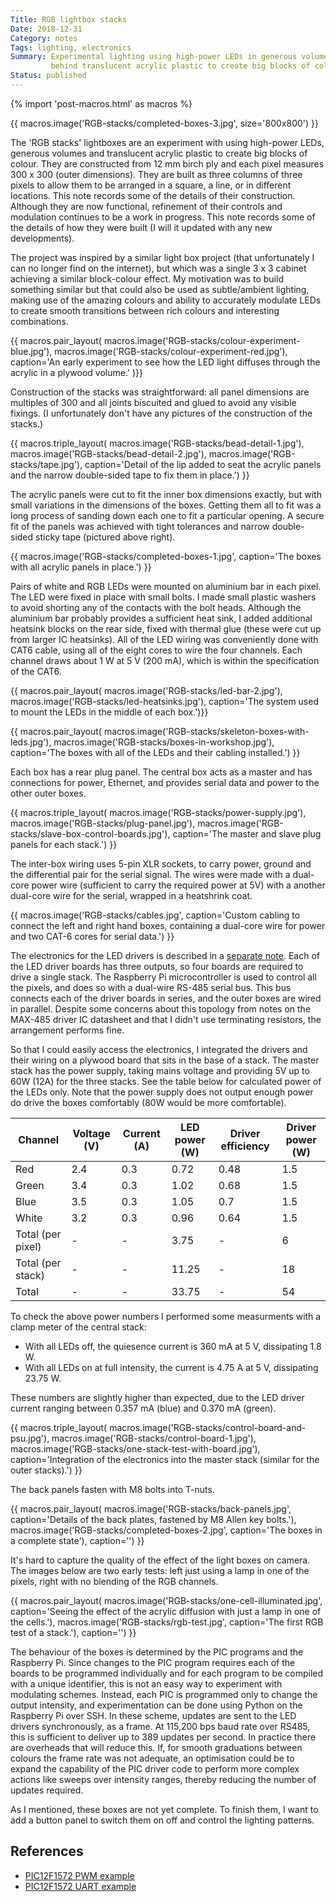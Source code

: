```yaml
---
Title: RGB lightbox stacks
Date: 2018-12-31
Category: notes
Tags: lighting, electronics
Summary: Experimental lighting using high-power LEDs in generous volumes and
         behind translucent acrylic plastic to create big blocks of colour.
Status: published
---
```


{% import 'post-macros.html' as macros %}

{{ macros.image('RGB-stacks/completed-boxes-3.jpg', size='800x800') }}

The 'RGB stacks' lightboxes are an experiment with using high-power LEDs,
generous volumes and translucent acrylic plastic to create big blocks of
colour. They are constructed from 12 mm birch ply and each pixel measures 300 x
300 (outer dimensions). They are built as three columns of three pixels to
allow them to be arranged in a square, a line, or in different locations. This
note records some of the details of their construction. Although they are now
functional, refinement of their controls and modulation continues to be a work
in progress. This note records some of the details of how they were built (I
will it updated with any new developments).

The project was inspired by a similar light box project (that unfortunately I
can no longer find on the internet), but which was a single 3 x 3 cabinet
achieving a similar block-colour effect. My motivation was to build something
similar but that could also be used as subtle/ambient lighting, making use of
the amazing colours and ability to accurately modulate LEDs to create smooth
transitions between rich colours and interesting combinations.

{{ macros.pair_layout(
     macros.image('RGB-stacks/colour-experiment-blue.jpg'),
     macros.image('RGB-stacks/colour-experiment-red.jpg'),
     caption='An early experiment to see how the LED light diffuses through the acrylic in a plywood volume.' )}}

Construction of the stacks was straightforward: all panel dimensions are
multiples of 300 and all joints biscuited and glued to avoid any visible
fixings. (I unfortunately don't have any pictures of the construction of the
stacks.)

{{ macros.triple_layout(
     macros.image('RGB-stacks/bead-detail-1.jpg'),
     macros.image('RGB-stacks/bead-detail-2.jpg'),
     macros.image('RGB-stacks/tape.jpg'),
     caption='Detail of the lip added to seat the acrylic panels and the narrow double-sided tape to fix them in place.') }}

The acrylic panels were cut to fit the inner box dimensions exactly, but with
small variations in the dimensions of the boxes. Getting them all to fit was a
long process of sanding down each one to fit a particular opening. A secure fit
of the panels was achieved with tight tolerances and narrow double-sided sticky
tape (pictured above right).

{{ macros.image('RGB-stacks/completed-boxes-1.jpg',
          caption='The boxes with all acrylic panels in place.') }}

Pairs of white and RGB LEDs were mounted on aluminium bar in each pixel. The
LED were fixed in place with small bolts. I made small plastic washers to avoid
shorting any of the contacts with the bolt heads. Although the aluminium bar
probably provides a sufficient heat sink, I added additional heatsink blocks on
the rear side, fixed with thermal glue (these were cut up from larger IC
heatsinks). All of the LED wiring was conveniently done with CAT6 cable, using
all of the eight cores to wire the four channels. Each channel draws about
1 W at 5 V (200 mA), which is within the specification of the CAT6.

{{ macros.pair_layout(
     macros.image('RGB-stacks/led-bar-2.jpg'),
     macros.image('RGB-stacks/led-heatsinks.jpg'),
     caption='The system used to mount the LEDs in the middle of each box.')}}

{{ macros.pair_layout(
     macros.image('RGB-stacks/skeleton-boxes-with-leds.jpg'),
     macros.image('RGB-stacks/boxes-in-workshop.jpg'),
     caption='The boxes with all of the LEDs and their cabling installed.') }}

Each box has a rear plug panel. The central box acts as a master and has
connections for power, Ethernet, and provides serial data and power to the
other outer boxes.

{{ macros.triple_layout(
     macros.image('RGB-stacks/power-supply.jpg'),
     macros.image('RGB-stacks/plug-panel.jpg'),
     macros.image('RGB-stacks/slave-box-control-boards.jpg'),
     caption='The master and slave plug panels for each stack.') }}

The inter-box wiring uses 5-pin XLR sockets, to carry power, ground and the
differential pair for the serial signal. The wires were made with a dual-core
power wire (sufficient to carry the required power at 5V) with a another
dual-core wire for the serial, wrapped in a heatshrink coat.

{{ macros.image('RGB-stacks/cables.jpg',
                caption='Custom cabling to connect the left and right hand boxes, containing a dual-core wire for power and two CAT-6 cores for serial data.') }}

The electronics for the LED drivers is described in a [separate
note]({filename}/led-driver.md). Each of the LED driver boards has three
outputs, so four boards are required to drive a single stack. The Raspberry Pi
microcontroller is used to control all the pixels, and does so with a dual-wire
RS-485 serial bus. This bus connects each of the driver boards in series, and
the outer boxes are wired in parallel. Despite some concerns about this
topology from notes on the MAX-485 driver IC datasheet and that I didn't use
terminating resistors, the arrangement performs fine.

So that I could easily access the electronics, I integrated the drivers and
their wiring on a plywood board that sits in the base of a stack. The master
stack has the power supply, taking mains voltage and providing 5V up to 60W
(12A) for the three stacks. See the table below for calculated power of the
LEDs only. Note that the power supply does not output enough power do drive
the boxes comfortably (80W would be more comfortable).

<table class="table table-sm">
  <thead>
    <tr>
      <th scope="col">Channel</th>
      <th scope="col">Voltage (V)</th>
      <th scope="col">Current (A)</th>
      <th scope="col">LED power (W)</th>
      <th scope="col">Driver efficiency</th>
      <th scope="col">Driver power (W)</th>
    </tr>
  </thead>
  <tbody>
    <tr>
      <td>Red</td>
      <td>2.4</td>
      <td>0.3</td>
      <td>0.72</td>
      <td>0.48</td>
      <td>1.5</td>
    </tr>
    <tr>
      <td>Green</td>
      <td>3.4</td>
      <td>0.3</td>
      <td>1.02</td>
      <td>0.68</td>
      <td>1.5</td>
    </tr>
    <tr>
      <td>Blue</td>
      <td>3.5</td>
      <td>0.3</td>
      <td>1.05</td>
      <td>0.7</td>
      <td>1.5</td>
    </tr>
    <tr>
      <td>White</td>
      <td>3.2</td>
      <td>0.3</td>
      <td>0.96</td>
      <td>0.64</td>
      <td>1.5</td>
    </tr>
    <tr>
      <td>Total (per pixel)</td>
      <td>-</td>
      <td>-</td>
      <td>3.75</td>
      <td>-</td>
      <td>6</td>
    </tr>
    <tr>
      <td>Total (per stack)</td>
      <td>-</td>
      <td>-</td>
      <td>11.25</td>
      <td>-</td>
      <td>18</td>
    </tr>
    <tr>
      <td>Total</td>
      <td>-</td>
      <td>-</td>
      <td>33.75</td>
      <td>-</td>
      <td>54</td>
    </tr>
  </tbody>
</table>

To check the above power numbers I performed some measurments with a clamp
meter of the central stack:

- With all LEDs off, the quiesence current is 360 mA at 5 V, dissipating 1.8 W.
- With all LEDs on at full intensity, the current is 4.75 A at 5 V, dissipating
  23.75 W.

These numbers are slightly higher than expected, due to the LED driver current
ranging between 0.357 mA (blue) and 0.370 mA (green).

{{ macros.triple_layout(
     macros.image('RGB-stacks/control-board-and-psu.jpg'),
     macros.image('RGB-stacks/control-board-1.jpg'),
     macros.image('RGB-stacks/one-stack-test-with-board.jpg'),
     caption='Integration of the electronics into the master stack (similar for the outer stacks).') }}

The back panels fasten with M8 bolts into T-nuts.

{{ macros.pair_layout(
     macros.image('RGB-stacks/back-panels.jpg',
                  caption='Details of the back plates, fastened by M8 Allen key bolts.'),
     macros.image('RGB-stacks/completed-boxes-2.jpg',
                  caption='The boxes in a complete state'),
     caption='') }}

It's hard to capture the quality of the effect of the light boxes on camera.
The images below are two early tests: left just using a lamp in one of the
pixels, right with no blending of the RGB channels.

{{ macros.pair_layout(
     macros.image('RGB-stacks/one-cell-illuminated.jpg',
                  caption='Seeing the effect of the acrylic diffusion with just a lamp in one of the cells.'),
     macros.image('RGB-stacks/rgb-test.jpg',
                  caption='The first RGB test of a stack.'),
     caption='') }}

The behaviour of the boxes is determined by the PIC programs and the Raspberry
Pi. Since changes to the PIC program requires each of the boards to be
programmed individually and for each program to be compiled with a unique
identifier, this is not an easy way to experiment with modulating schemes.
Instead, each PIC is programmed only to change the output intensity, and
experimentation can be done using Python on the Raspberry Pi over SSH. In these
scheme, updates are sent to the LED drivers synchronously, as a frame. At
115,200 bps baud rate over RS485, this is sufficient to deliver up to 389
updates per second. In practice there are overheads that will reduce this. If,
for smooth graduations between colours the frame rate was not adequate, an
optimisation could be to expand the capability of the PIC driver code to
perform more complex actions like sweeps over intensity ranges, thereby
reducing the number of updates required.

As I mentioned, these boxes are not yet complete. To finish them, I want to add
a button panel to switch them on off and control the lighting patterns.

## References

- [PIC12F1572 PWM example](https://github.com/jameshanlon/PIC12F1572-pwm)
- [PIC12F1572 UART example](https://github.com/jameshanlon/PIC12F1572-uart)
